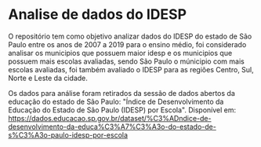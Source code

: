 # Analise de dados do IDESP

O repositório tem como objetivo analizar dados do IDESP do estado de São Paulo entre os anos de 2007 a 2019 para o ensino médio, foi considerado analisar os municipios que possuem maior idesp e os municipios que possuem mais escolas avaliadas, sendo São Paulo o múnicipio com mais escolas avaliadas, foi também avaliado o IDESP para as regiões Centro, Sul, Norte e Leste da cidade.

Os dados para análise foram retirados da sessão de dados abertos da educação do estado de São Paulo: "Índice de Desenvolvimento da Educação do Estado de São Paulo (IDESP) por Escola". Disponível em: <https://dados.educacao.sp.gov.br/dataset/%C3%ADndice-de-desenvolvimento-da-educa%C3%A7%C3%A3o-do-estado-de-s%C3%A3o-paulo-idesp-por-escola> 
